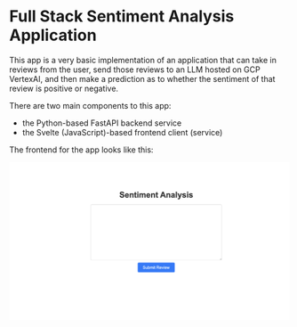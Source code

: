 # Full Stack Sentiment Analysis Application

This app is a very basic implementation of an application that can take in reviews from the user, send those reviews to an LLM hosted on GCP VertexAI,
and then make a prediction as to whether the sentiment of that review is positive or negative.

There are two main components to this app:

* the Python-based FastAPI backend service
* the Svelte (JavaScript)-based frontend client (service)

The frontend for the app looks like this:

![Alt text](frontend.png)
